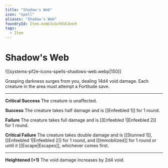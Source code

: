 ```yaml
---
title: "Shadow's Web"
icon: "spell"
aliases: "Shadow's Web"
foundryId: Item.moWo3uGnhEUCAnx9
tags:
  - Item
---
```


# Shadow's Web
![[systems-pf2e-icons-spells-shadows-web.webp|150]]

Grasping darkness surges from you, dealing 14d4 void damage. Each creature in the area must attempt a Fortitude save.

* * *

**Critical Success** The creature is unaffected.

**Success** The creature takes half damage and is [[Enfeebled 1]] for 1 round.

**Failure** The creature takes full damage and is [[Enfeebled 1|Enfeebled 2]] for 1 round.

**Critical Failure** The creature takes double damage and is [[Stunned 1]], [[Enfeebled 1|Enfeebled 2]] for 1 round, and [[Immobilized]] for 1 round or until it [[Escape|Escapes]], whichever comes first.

* * *

**Heightened (+1)** The void damage increases by 2d4 void.
